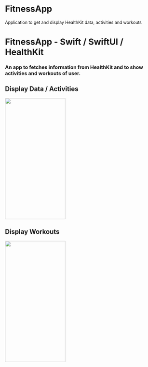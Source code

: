 # FitnessApp
Application to get and display HealthKit data, activities and workouts

# FitnessApp - Swift / SwiftUI / HealthKit
### An app to fetches information from HealthKit and to show activities and workouts of user.

## Display Data / Activities
<img src="https://raw.githubusercontent.com/farz1212/WeatherFetch/e6860f1ba14154696b85de09ce88b1b1b66df32d/data.png" width = "200" height = "400"/><br/>

## Display Workouts
<img src="https://raw.githubusercontent.com/farz1212/WeatherFetch/e6860f1ba14154696b85de09ce88b1b1b66df32d/workouts.png" width = "200" height = "400"/><br/>
